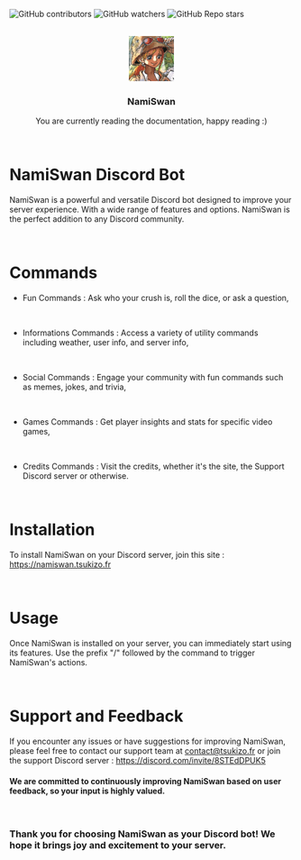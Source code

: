 ![GitHub contributors](https://img.shields.io/github/contributors/NamiSwanOfficial/.github?color=0d0&style=for-the-badge)
![GitHub watchers](https://img.shields.io/github/watchers/NamiSwanOfficial/.github?style=for-the-badge)
![GitHub Repo stars](https://img.shields.io/github/stars/NamiSwanOfficial/.github?color=%23fa0&style=for-the-badge)

<br>
<div align="center">
  <img src="./logo.jpg" alt="Logo" width="80" height="80">
  <h3 align="center">NamiSwan</h3>
  <p align="center">You are currently reading the documentation, happy reading :)</p>
</div>
<br>

# NamiSwan Discord Bot
NamiSwan is a powerful and versatile Discord bot designed to improve your server experience. With a wide range of features and options. NamiSwan is the perfect addition to any Discord community.

<br>

# Commands
- Fun Commands : 
Ask who your crush is, roll the dice, or ask a question,

<br>

- Informations Commands : 
Access a variety of utility commands including weather, user info, and server info,

<br>

- Social Commands : 
Engage your community with fun commands such as memes, jokes, and trivia,

<br>

- Games Commands : 
Get player insights and stats for specific video games,

<br>

- Credits Commands : 
Visit the credits, whether it's the site, the Support Discord server or otherwise.

<br>

# Installation
To install NamiSwan on your Discord server, join this site : https://namiswan.tsukizo.fr

<br>

# Usage
Once NamiSwan is installed on your server, you can immediately start using its features. Use the prefix "/" followed by the command to trigger NamiSwan's actions.

<br>

# Support and Feedback
If you encounter any issues or have suggestions for improving NamiSwan, please feel free to contact our support team at contact@tsukizo.fr or join the support Discord server : https://discord.com/invite/8STEdDPUK5

#### We are committed to continuously improving NamiSwan based on user feedback, so your input is highly valued.

<br>

### Thank you for choosing NamiSwan as your Discord bot! We hope it brings joy and excitement to your server.
